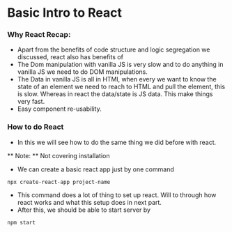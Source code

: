 # Basic Intro to React

### Why React Recap:

* Apart from the benefits of code structure and logic segregation we discussed, react also has benefits of
* The Dom manipulation with vanilla JS is very slow and to do anything in vanilla JS we need to do DOM manipulations.
* The Data in vanilla JS is all in HTMl, when every we want to know the state of an element we need to reach to HTML and pull the element, this is slow. Whereas in react the data/state is JS data. This make things very fast.
* Easy component re-usability.

### How to do React
* In this we will see how to do the same thing we did before with react.

** Note: ** Not covering installation

* We can create a basic react app just by one command

```shell
npx create-react-app project-name
```
* This command does a lot of thing to set up react. Will to through how react works and what this setup does in next part.
* After this, we should be able to start server by
```shell
npm start
```
